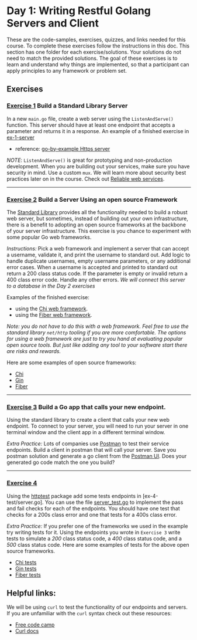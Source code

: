 # Day 1: Writing Restful Golang Servers and Client

These are the code-samples, exercises, quizzes, and links needed for this course. To complete these exercises follow the instructions in this doc. This section has one folder for each exercise/solutions. Your solutions do not need to match the provided solutions. The goal of these exercises is to learn and understand why things are implemented, so that a participant can apply principles to any framework or problem set.

## Exercises

### [Exercise 1](/restful-go/ex-1-servers/server.go) Build a Standard Library Server

In a new `main.go` file, create a web server using the `ListenAndServe()` function. This server should have at least one endpoint that accepts a parameter and returns it in a response. An example of a finished exercise in [ex-1-server](ex-1-servers/server.go)

* reference: [go-by-example Https server](https://gobyexample.com/http-servers)

_NOTE_: `ListenAndServe()` is great for prototyping and non-production development. When you are building out your services, make sure you have security in mind. Use a custom `mux`. We will learn more about security best practices later on in the course. Check out [Reliable web services](../reliable-webservice-go/README.md).

---

### [Exercise 2](/restful-go/ex-2-webframeworks/framework.go) Build a Server Using an open source Framework

The [Standard Library](https://pkg.go.dev/net/http) provides all the functionality needed to build a robust web server, but sometimes, instead of building out your own infrastructure, there is a benefit to adopting an open source frameworks at the backbone of your server infrastructure. This exercise is you chance to experiment with some popular Go web frameworks.

_Instructions:_ Pick a web framework and implement a server that can accept a username, validate it, and print the username to standard out. Add logic to handle duplicate usernames, empty username parameters, or any additional error cases. When a username is accepted and printed to standard out return a 200 class status code. If the parameter is empty or invalid return a 400 class error code. Handle any other errors. _We will connect this server to a database in the Day 2 exercises_

Examples of the finished exercise:

* using the [Chi web framework](/restful-go/ex-2-webframeworks/framework.go).
* using the [Fiber web framework](/restful-go/ex-2-fiber/fiber.go).

_*Note:* you do not have to do this with a web framework. Feel free to use the standard library `net/http` tooling if you are more comfortable. The options for using a web framework are just to try you hand at evaluating popular open source tools. But just like adding any tool to your software start there are risks and rewards._

Here are some examples of open source frameworks:

* [Chi](https://github.com/go-chi/chi)
* [Gin](https://github.com/gin-gonic/gin) <!-- uses it own context that predates context.Context-->
* [Fiber](https://github.com/gofiber/fiber) <!-- uses fasthhtp -->

---

### [Exercise 3](/restful-go/ex-3-clients/client.go) Build a Go app that calls your new endpoint.

Using the standard library to create a client that calls your new web endpoint. To connect to your server, you will need to run your server in one terminal window and the client app in a different terminal window.

_Extra Practice:_ Lots of companies use [Postman](https://www.postman.com/) to test their service endpoints. Build a client in postman that will call your server. Save you postman solution and generate a go client from the [Postman UI](https://learning.postman.com/docs/sending-requests/generate-code-snippets/). Does your generated go code match the one you build?

---

### [Exercise 4](/restful-go/ex-4-tests/solution/framework_test.go)

Using the [httptest](https://pkg.go.dev/net/http/httptest#example-ResponseRecorder) package add some tests endpoints in [ex-4-test/server.go]. You can use the file [server_test.go](ex-4-tests/server_test.go) to implement the pass and fail checks for each of the endpoints. You should have one test that checks for a 200s class error and one that tests for a 400s class error.

_Extra Practice:_ If you prefer one of the frameworks we used in the example try writing tests for it. Using the endpoints you wrote in `Exercise 3` write tests to simulate a _200_ class status code, a _400_ class status code, and a _500_ class status code.
Here are some examples of tests for the above open source frameworks.

* [Chi tests](https://go-chi.io/#/pages/testing)
* [Gin tests](https://gin-gonic.com/docs/testing/)
* [Fiber tests](https://docs.gofiber.io/api/app#test)

## Helpful links:

We will be using `curl` to test the functionality of our endpoints and servers. If you are unfamiliar with the `curl` syntax check out these resources:

* [Free code camp](https://www.freecodecamp.org/news/how-to-start-using-curl-and-why-a-hands-on-introduction-ea1c913caaaa/)
* [Curl docs](https://curl.se/docs/manual.html)
